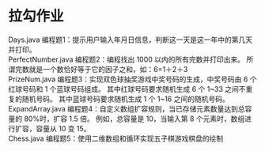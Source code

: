 # 拉勾作业
Days.java 编程题1：提示用户输入年月日信息，判断这一天是这一年中的第几天并打印。   
PerfectNumber.java 编程题2：编程找出 1000 以内的所有完数并打印出来。 所谓完数就是一个数恰好等于它的因子之和，如：6=1＋2＋3  
PrizeNum.java 编程题3：实现双色球抽奖游戏中奖号码的生成，中奖号码由 6 个红球号码和 1 个蓝球号码组成。 其中红球号码要求随机生成 6 个 1~33 之间不重复的随机号码。 其中蓝球号码要求随机生成 1 个 1~16 之间的随机号码。   
ExpandArray.java 编程题4：自定义数组扩容规则，当已存储元素数量达到总容量的 80%时，扩容 1.5 倍。 例如，总容量是 10，当输入第 8 个元素时，数组进行扩容，容量从 10 变 15。  
Chess.java 编程题5：使用二维数组和循环实现五子棋游戏棋盘的绘制  
